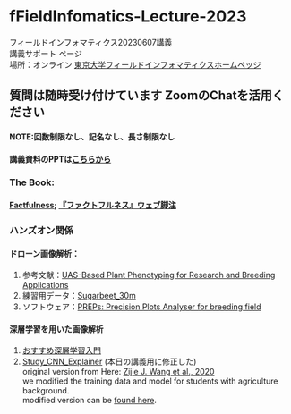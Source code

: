 # fFieldInfomatics-Lecture-2023
フィールドインフォマティクス20230607講義  
講義サポート ページ  
場所：オンライン
[東京大学フィールドインフォマティクスホームペッジ](https://www.iu.a.u-tokyo.ac.jp/lectures/AG16/)

## 質問は随時受け付けています ZoomのChatを活用ください　　
#### NOTE:回数制限なし、記名なし、長さ制限なし
#### 講義資料のPPTは[こちらから](https://drive.google.com/file/d/1Gpe87RSfEZIcwKxziCUk481wSGWg3pre/view?usp=sharing)  

### The Book:  
#### [Factfulness](https://www.gapminder.org/factfulness-book/); [『ファクトフルネス』ウェブ脚注](https://factfulness-source.chibicode.com/)


### ハンズオン関係
#### ドローン画像解析：　　
1. 参考文献：[UAS-Based Plant Phenotyping for Research and Breeding Applications](https://spj.science.org/doi/10.34133/2021/9840192)
2. 練習用データ：[Sugarbeet_30m](https://www.dropbox.com/sh/5epqozi01fuv2gj/AABGO9ojPdxrQa74sNUeSxJAa?dl=0)
3. ソフトウェア：[PREPs: Precision Plots Analyser for breeding field](http://cse.naro.affrc.go.jp/aitoh/PREPs/)


#### 深層学習を用いた画像解析
1. [おすすめ深層学習入門](https://youtu.be/W92VcivhoBs)
2. [Study_CNN_Explainer](https://utokyo-fieldphenomics-lab.github.io/Study_CNN_Explainer/) (本日の講義用に修正した)  
original version from Here: [Zijie J. Wang et al., 2020](https://github.com/poloclub/cnn-explainer)  
we modified the training data and model for students with agriculture background.  
modified version can be [found here](https://github.com/UTokyo-FieldPhenomics-Lab/Study_CNN_Explainer).
<br>
